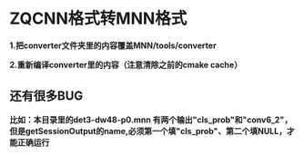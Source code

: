 # ZQCNN格式转MNN格式

**1.把converter文件夹里的内容覆盖MNN/tools/converter**

**2.重新编译converter里的内容（注意清除之前的cmake cache）**

## 还有很多BUG

**比如：本目录里的det3-dw48-p0.mnn 有两个输出"cls_prob"和"conv6_2"，但是getSessionOutput的name,必须第一个填"cls_prob"、第二个填NULL，才能正确运行**